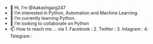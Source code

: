 - 👋 Hi, I’m @Aakashgarg247
- 👀 I’m interested in Python, Automation and Machine Learning.
- 🌱 I’m currently learning Python.
- 💞️ I’m looking to collaborate on Python
- 📫 How to reach me ...        via 1. Facebook : 
                                    2. Twitter : 
                                    3. Intagram : 
                                    4. Telegram : 

<!---
Aakashgarg247/Aakashgarg247 is a ✨ special ✨ repository because its `README.md` (this file) appears on your GitHub profile.
You can click the Preview link to take a look at your changes.
--->

